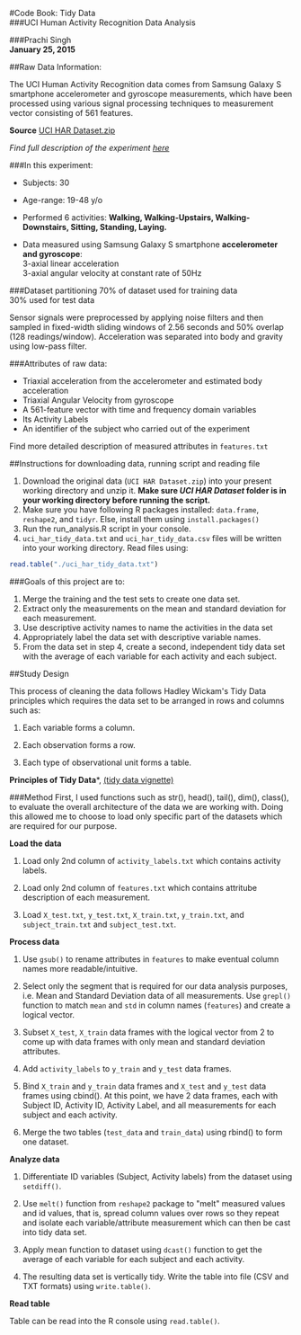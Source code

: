 
#Code Book: Tidy Data    
###UCI Human Activity Recognition Data Analysis   

###Prachi Singh    
**January 25, 2015**   


##Raw Data Information:

The UCI Human Activity Recognition data comes from Samsung Galaxy S smartphone accelerometer and gyroscope measurements, which have been processed using various signal processing techniques to measurement vector consisting of 561 features.

**Source** [UCI HAR Dataset.zip](https://d396qusza40orc.cloudfront.net/getdata%2Fprojectfiles%2FUCI%20HAR%20Dataset.zip)  

*Find full description of the experiment [here](http://archive.ics.uci.edu/ml/datasets/Human+Activity+Recognition+Using+Smartphones)*   

###In this experiment:
- Subjects: 30 
- Age-range: 19-48 y/o 
- Performed 6 activities: **Walking, Walking-Upstairs, Walking-Downstairs, Sitting, Standing, Laying.**

- Data measured using Samsung Galaxy S smartphone **accelerometer and gyroscope**: <br>
3-axial linear acceleration <br>
3-axial angular velocity at constant rate of 50Hz

###Dataset partitioning
70% of dataset used for training data <br>
30% used for test data

Sensor signals were preprocessed by applying noise filters and then sampled in fixed-width sliding windows of 2.56 seconds and 50% overlap (128 readings/window). Acceleration was separated into body and gravity using low-pass filter.

###Attributes of raw data:
- Triaxial acceleration from the accelerometer and estimated body acceleration
- Triaxial Angular Velocity from gyroscope
- A 561-feature vector with time and frequency domain variables
- Its Activity Labels
- An identifier of the subject who carried out of the experiment

Find more detailed description of measured attributes in `features.txt`  


##Instructions for downloading data, running script and reading file
1. Download the original data (`UCI HAR Dataset.zip`) into your present working directory and unzip it. **Make sure *UCI HAR Dataset* folder is in your working directory before running the script.**    
2. Make sure you have following R packages installed: `data.frame`, `reshape2`, and `tidyr`. Else, install them using `install.packages()`  
3. Run the run_analysis.R script in your console.
4. `uci_har_tidy_data.txt` and `uci_har_tidy_data.csv` files will be written into your working directory. Read files using:
```r
read.table("./uci_har_tidy_data.txt")
```

###Goals of this project are to:  
1. Merge the training and the test sets to create one data set.
2. Extract only the measurements on the mean and standard deviation for each measurement.
3. Use descriptive activity names to name the activities in the data set
4. Appropriately label the data set with descriptive variable names.
5. From the data set in step 4, create a second, independent tidy data set with the
average of each variable for each activity and each subject.

##Study Design

This process of cleaning the data follows Hadley Wickam's Tidy Data principles which requires the data set to be arranged in rows and columns such as:   


1. Each variable forms a column.

2. Each observation forms a row.

3. Each type of observational unit forms a table.

**Principles of Tidy Data***, [(tidy data vignette)](http://cran.r-project.org/web/packages/tidyr/vignettes/tidy-data.html)  


###Method
First, I used functions such as str(), head(), tail(), dim(), class(), to evaluate the overall architecture of the data we are working with. Doing this allowed me to choose to load only specific part of the datasets which are required for our purpose. 

**Load the data**     

1. Load only 2nd column of `activity_labels.txt` which contains activity labels.    


2. Load only 2nd column of `features.txt` which contains attritube description of each measurement.       

3. Load `X_test.txt`, `y_test.txt`, `X_train.txt`, `y_train.txt`, and `subject_train.txt` and `subject_test.txt`.


**Process data** 

1. Use `gsub()` to rename attributes in `features` to make eventual column names more readable/intuitive.     

2. Select only the segment that is required for our data analysis purposes, i.e. Mean and Standard Deviation data of all measurements. Use `grepl()` function to match `mean` and `std` in column names (`features`) and create a logical vector.    

3. Subset `X_test`, `X_train` data frames with the logical vector from 2 to come up with data frames with only mean and standard deviation attributes.    

4. Add `activity_labels` to `y_train` and `y_test` data frames.    

5. Bind `X_train` and `y_train` data frames and `X_test` and `y_test` data frames using cbind(). At this point, we have 2 data frames, each with Subject ID, Activity ID, Activity Label, and all measurements for each subject and each activity.   

6. Merge the two tables (`test_data` and `train_data`) using rbind() to form one dataset.   


**Analyze data**  

1. Differentiate ID variables (Subject, Activity labels) from the dataset using `setdiff()`.

2. Use `melt()` function from `reshape2` package to "melt" measured values and id values, that is, spread column values over rows so they repeat and isolate each variable/attribute measurement which can then be cast into tidy data set.     

3. Apply mean function to dataset using `dcast()` function to get the average of each variable for each subject and each activity.      

4. The resulting data set is vertically tidy. Write the table into file (CSV and TXT formats) using `write.table()`.   


**Read table**    

Table can be read into the R console using `read.table()`.   









